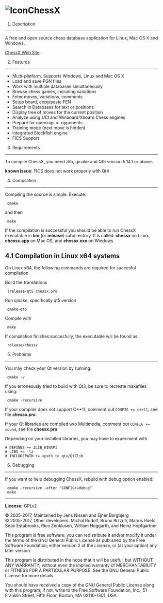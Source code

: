 ![Icon](https://a.fsdn.com/allura/p/chessx/icon?1436713538)ChessX
=================================================================

1. Description
---------------

A free and open source chess database application for Linux, Mac OS X and
Windows.

[ChessX Web Site](http://chessx.sourceforge.net/)

2. Features
------------

* Multi-platform. Supports Windows, Linux and Mac OS X
* Load and save PGN files
* Work with multiple databases simultaneously
* Browse chess games, including variations
* Enter moves, variations, comments
* Setup board, copy/paste FEN
* Search in Databases for text or positions
* Display tree of moves for the current position
* Analyze using UCI and Winboard/Xboard Chess engines
* Prepare for openings or opponents
* Training mode (next move is hidden)
* Integrated Stockfish engine
* FICS Support

3. Requirements
---------------
  
To compile ChessX, you need zlib, qmake and Qt5 version 5.14.1 or above.

**known issue:** FICS does not work properly with Qt4

4. Compilation
--------------

Compiling the source is simple. Execute:

     qmake

and then

     make

If the compilation is successful you should be able to run ChessX
executable in **bin** (or **release**) subdirectory. It is called: **chessx** on Linux, **chessx.app** on Mac OS, and **chessx.exe** on Windows

4.1 Compilation in Linux x64 systems
------------------------------------

On Linux x64, the  following commands are required for succesful compilation

Build the translations

     lrelease-qt5 chessx.pro

Run qmake, specifically qt5 version

     qmake-qt5

Compile with

     make

If compilation finishes succesfully, the executable will be found as:

     release/chessx

5. Problems
-----------

You may check your Qt version by running:

     qmake -v

If you erroneously tried to build with Qt3, be sure to recreate
makefiles using:

     qmake -recursive

If your compiler does not support C++11, comment out ```CONFIG += c++11```, see file ***chessx.pro***.

If your Qt libraries are compiled w/o Multimedia, comment out ```CONFIG += sound```, see file **chessx.pro**

Depending on your installed libraries, you may have to experiment with

```
# DEFINES += ZLIB_WINAPI
# LIBS += -lz
# INCLUDEPATH += <path to qt>/QtZlib
```

6. Debugging
------------

If you want to help debugging ChessX, rebuild with debug option enabled:

     qmake -recursive -after "CONFIG+=debug"
     make

***

**License:** GPLv2

:copyright: 2005-2017, Maintained by Jens Nissen and Ejner Borgbjerg <br>
:copyright: 2005-2017, Other developers: Michal Rudolf, Bruno Rizzuti, Marius Roets, Sean Estabrooks, Rico Zenklusen, William Hoggarth, and Heinz Hopfgartner

This program is free software; you can redistribute it and/or
modify it under the terms of the GNU General Public License
as published by the Free Software Foundation; either version 2
of the License, or (at your option) any later version.

This program is distributed in the hope that it will be useful,
but WITHOUT ANY WARRANTY; without even the implied warranty of
MERCHANTABILITY or FITNESS FOR A PARTICULAR PURPOSE.  See the
GNU General Public License for more details.

You should have received a copy of the GNU General Public License
along with this program; if not, write to the Free Software
Foundation, Inc., 51 Franklin Street, Fifth Floor, Boston, MA  02110-1301, USA.
